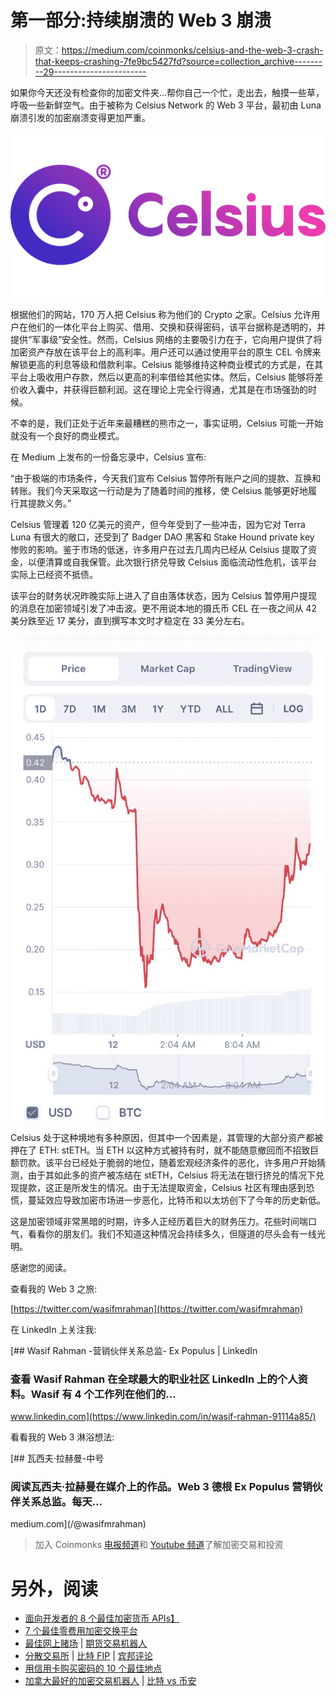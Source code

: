 # 第一部分:持续崩溃的 Web 3 崩溃

> 原文：<https://medium.com/coinmonks/celsius-and-the-web-3-crash-that-keeps-crashing-7fe9bc5427fd?source=collection_archive---------29----------------------->

如果你今天还没有检查你的加密文件夹…帮你自己一个忙，走出去，触摸一些草，呼吸一些新鲜空气。由于被称为 Celsius Network 的 Web 3 平台，最初由 Luna 崩溃引发的加密崩溃变得更加严重。

![](img/c10537a3cf2d137db33eb1e9a2329c1a.png)

根据他们的网站，170 万人把 Celsius 称为他们的 Crypto 之家。Celsius 允许用户在他们的一体化平台上购买、借用、交换和获得密码，该平台据称是透明的，并提供“军事级”安全性。然而，Celsius 网络的主要吸引力在于，它向用户提供了将加密资产存放在该平台上的高利率。用户还可以通过使用平台的原生 CEL 令牌来解锁更高的利息等级和借款利率。Celsius 能够维持这种商业模式的方式是，在其平台上吸收用户存款，然后以更高的利率借给其他实体。然后，Celsius 能够将差价收入囊中，并获得巨额利润。这在理论上完全行得通，尤其是在市场强劲的时候。

不幸的是，我们正处于近年来最糟糕的熊市之一，事实证明，Celsius 可能一开始就没有一个良好的商业模式。

在 Medium 上发布的一份备忘录中，Celsius 宣布:

“由于极端的市场条件，今天我们宣布 Celsius 暂停所有账户之间的提款、互换和转账。我们今天采取这一行动是为了随着时间的推移，使 Celsius 能够更好地履行其提款义务。”

Celsius 管理着 120 亿美元的资产，但今年受到了一些冲击，因为它对 Terra Luna 有很大的敞口，还受到了 Badger DAO 黑客和 Stake Hound private key 惨败的影响。鉴于市场的低迷，许多用户在过去几周内已经从 Celsius 提取了资金，以便清算或自我保管。此次银行挤兑导致 Celsius 面临流动性危机，该平台实际上已经资不抵债。

该平台的财务状况昨晚实际上进入了自由落体状态，因为 Celsius 暂停用户提现的消息在加密领域引发了冲击波。更不用说本地的摄氏币 CEL 在一夜之间从 42 美分跌至近 17 美分，直到撰写本文时才稳定在 33 美分左右。

![](img/733fa9a0a9d66afaa6c2e0c7f30149e6.png)

Celsius 处于这种境地有多种原因，但其中一个因素是，其管理的大部分资产都被押在了 ETH: stETH。当 ETH 以这种方式被持有时，就不能随意撤回而不招致巨额罚款。该平台已经处于脆弱的地位，随着宏观经济条件的恶化，许多用户开始猜测，由于其如此多的资产被冻结在 stETH，Celsius 将无法在银行挤兑的情况下兑现提款，这正是所发生的情况。由于无法提取资金，Celsius 社区有理由感到恐慌，蔓延效应导致加密市场进一步恶化，比特币和以太坊创下了今年的历史新低。

这是加密领域非常黑暗的时期，许多人正经历着巨大的财务压力。花些时间喘口气，看看你的朋友们。我们不知道这种情况会持续多久，但隧道的尽头会有一线光明。

感谢您的阅读。

查看我的 Web 3 之旅:

[https://twitter.com/wasifmrahman](https://twitter.com/wasifmrahman)

在 LinkedIn 上关注我:

[](https://www.linkedin.com/in/wasif-rahman-91114a85/) [## Wasif Rahman -营销伙伴关系总监- Ex Populus | LinkedIn

### 查看 Wasif Rahman 在全球最大的职业社区 LinkedIn 上的个人资料。Wasif 有 4 个工作列在他们的…

www.linkedin.com](https://www.linkedin.com/in/wasif-rahman-91114a85/) 

看看我的 Web 3 淋浴想法:

[](/@wasifmrahman) [## 瓦西夫·拉赫曼-中号

### 阅读瓦西夫·拉赫曼在媒介上的作品。Web 3 德根 Ex Populus 营销伙伴关系总监。每天…

medium.com](/@wasifmrahman) 

> 加入 Coinmonks [电报频道](https://t.me/coincodecap)和 [Youtube 频道](https://www.youtube.com/c/coinmonks/videos)了解加密交易和投资

# 另外，阅读

*   [面向开发者的 8 个最佳加密货币 APIs】](https://coincodecap.com/best-cryptocurrency-apis)
*   [7 个最佳零费用加密交换平台](https://coincodecap.com/zero-fee-crypto-exchanges)
*   [最佳网上赌场](https://coincodecap.com/best-online-casinos) | [期货交易机器人](/coinmonks/futures-trading-bots-5a282ccee3f5)
*   [分散交易所](https://coincodecap.com/what-are-decentralized-exchanges) | [比特 FIP](https://coincodecap.com/bitbns-fip) | [宾邦评论](https://coincodecap.com/bingbon-review)
*   [用信用卡购买密码的 10 个最佳地点](https://coincodecap.com/buy-crypto-with-credit-card)
*   [加拿大最好的加密交易机器人](https://coincodecap.com/5-best-crypto-trading-bots-in-canada) | [比特 vs 币安](https://coincodecap.com/bybit-binance-moonxbt)